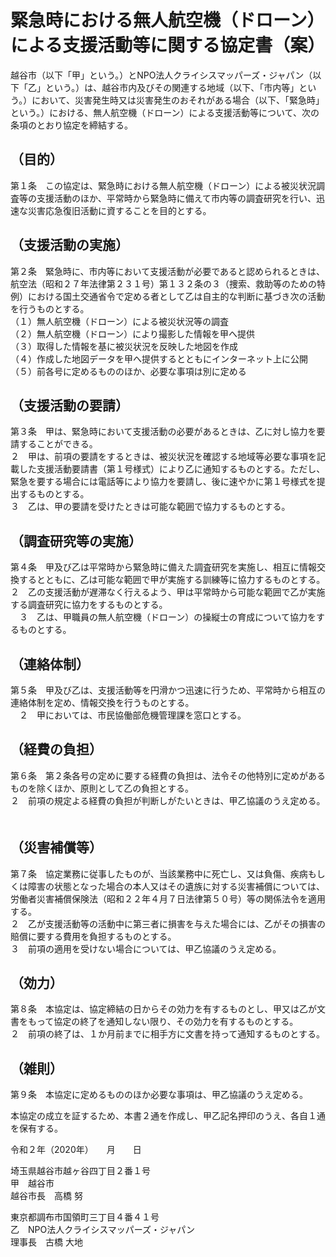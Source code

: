 # 緊急時における無人航空機（ドローン）による支援活動等に関する協定書（案）  

越谷市（以下「甲」という。）とNPO法人クライシスマッパーズ・ジャパン（以下「乙」という。）は、越谷市内及びその関連する地域（以下、「市内等」という。）において、災害発生時又は災害発生のおそれがある場合（以下、「緊急時」という。）における、無人航空機（ドローン）による支援活動等について、次の条項のとおり協定を締結する。  
  
## （目的）
第１条　この協定は、緊急時における無人航空機（ドローン）による被災状況調査等の支援活動のほか、平常時から緊急時に備えて市内等の調査研究を行い、迅速な災害応急復旧活動に資することを目的とする。  
  
## （支援活動の実施）
第２条　緊急時に、市内等において支援活動が必要であると認められるときは、航空法（昭和２７年法律第２３１号）第１３２条の３（捜索、救助等のための特例）における国土交通省令で定める者として乙は自主的な判断に基づき次の活動を行うものとする。  
（１）無人航空機（ドローン）による被災状況等の調査  
（２）無人航空機（ドローン）により撮影した情報を甲へ提供  
（３）取得した情報を基に被災状況を反映した地図を作成  
（４）作成した地図データを甲へ提供するとともにインターネット上に公開  
（５）前各号に定めるもののほか、必要な事項は別に定める  
  
## （支援活動の要請）
第３条　甲は、緊急時において支援活動の必要があるときは、乙に対し協力を要請することができる。  
２　甲は、前項の要請をするときは、被災状況を確認する地域等必要な事項を記載した支援活動要請書（第１号様式）により乙に通知するものとする。ただし、緊急を要する場合には電話等により協力を要請し、後に速やかに第１号様式を提出するものとする。  
３　乙は、甲の要請を受けたときは可能な範囲で協力するものとする。  
  
## （調査研究等の実施）
第４条　甲及び乙は平常時から緊急時に備えた調査研究を実施し、相互に情報交換するとともに、乙は可能な範囲で甲が実施する訓練等に協力するものとする。  
２　乙の支援活動が遅滞なく行えるよう、甲は平常時から可能な範囲で乙が実施する調査研究に協力をするものとする。  
　３　乙は、甲職員の無人航空機（ドローン）の操縦士の育成について協力をするものとする。  
  
## （連絡体制）
第５条　甲及び乙は、支援活動等を円滑かつ迅速に行うため、平常時から相互の連絡体制を定め、情報交換を行うものとする。  
　２　甲においては、市民協働部危機管理課を窓口とする。  
  
## （経費の負担）  
第６条　第２条各号の定めに要する経費の負担は、法令その他特別に定めがあるものを除くほか、原則として乙の負担とする。  
２　前項の規定よる経費の負担が判断しがたいときは、甲乙協議のうえ定める。
　
## （災害補償等）
第７条　協定業務に従事したものが、当該業務中に死亡し、又は負傷、疾病もしくは障害の状態となった場合の本人又はその遺族に対する災害補償については、労働者災害補償保険法（昭和２２年４月７日法律第５０号）等の関係法令を適用する。  
２　乙が支援活動等の活動中に第三者に損害を与えた場合には、乙がその損害の賠償に要する費用を負担するものとする。  
３　前項の適用を受けない場合については、甲乙協議のうえ定める。  
  
## （効力）
第８条　本協定は、協定締結の日からその効力を有するものとし、甲又は乙が文書をもって協定の終了を通知しない限り、その効力を有するものとする。  
２　前項の終了は、１か月前までに相手方に文書を持って通知するものとする。  
  
## （雑則）
第９条　本協定に定めるもののほか必要な事項は、甲乙協議のうえ定める。  
  
本協定の成立を証するため、本書２通を作成し、甲乙記名押印のうえ、各自１通を保有する。  
  
令和２年（2020年）　　月　　日  


埼玉県越谷市越ヶ谷四丁目２番１号  
甲　越谷市  
越谷市長　高橋 努  
  
東京都調布市国領町三丁目４番４１号  
乙　NPO法人クライシスマッパーズ・ジャパン  
理事長　古橋 大地  
